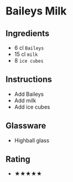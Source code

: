 # Baileys Milk

## Ingredients
- 6 cl `Baileys`
- 15 cl `milk`
- 8 `ice cubes`

## Instructions
- Add Baileys
- Add milk
- Add ice cubes

## Glassware
- Highball glass

## Rating
- ★★★★★